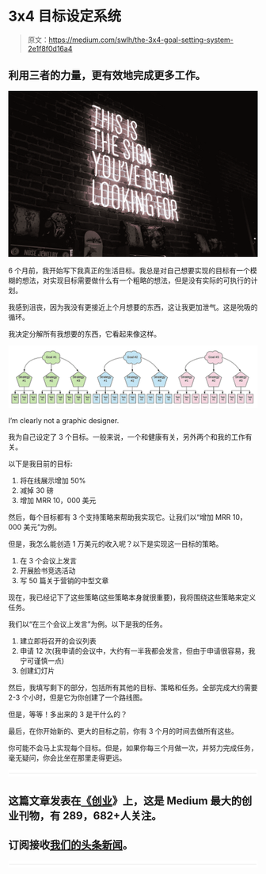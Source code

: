 # 3x4 目标设定系统

> 原文：<https://medium.com/swlh/the-3x4-goal-setting-system-2e1f8f0d16a4>

## 利用三者的力量，更有效地完成更多工作。

![](img/0c149cfab2f05ac7c19e356e31f0cec5.png)

6 个月前，我开始写下我真正的生活目标。我总是对自己想要实现的目标有一个模糊的想法，对实现目标需要做什么有一个粗略的想法，但是没有实际的可执行的计划。

我感到沮丧，因为我没有更接近上个月想要的东西，这让我更加泄气。这是吮吸的循环。

我决定分解所有我想要的东西，它看起来像这样。

![](img/c669206459efcabfd1113376dfcba839.png)

I’m clearly not a graphic designer.

我为自己设定了 3 个目标。一般来说，一个和健康有关，另外两个和我的工作有关。

以下是我目前的目标:

1.  将在线展示增加 50%
2.  减掉 30 磅
3.  增加 MRR 10，000 美元

然后，每个目标都有 3 个支持策略来帮助我实现它。让我们以“增加 MRR 10，000 美元”为例。

但是，我怎么能创造 1 万美元的收入呢？以下是实现这一目标的策略。

1.  在 3 个会议上发言
2.  开展脸书竞选活动
3.  写 50 篇关于营销的中型文章

现在，我已经记下了这些策略(这些策略本身就很重要)，我将围绕这些策略来定义任务。

我们以“在三个会议上发言”为例。以下是我的任务。

1.  建立即将召开的会议列表
2.  申请 12 次(我申请的会议中，大约有一半我都会发言，但由于申请很容易，我宁可谨慎一点)
3.  创建幻灯片

然后，我填写剩下的部分，包括所有其他的目标、策略和任务。全部完成大约需要 2-3 个小时，但是它为你创建了一个路线图。

但是，等等！多出来的 3 是干什么的？

最后，在你开始新的、更大的目标之前，你有 3 个月的时间去做所有这些。

你可能不会马上实现每个目标。但是，如果你每三个月做一次，并努力完成任务，毫无疑问，你会比坐在那里走得更远。

![](img/731acf26f5d44fdc58d99a6388fe935d.png)

## 这篇文章发表在[《创业](https://medium.com/swlh)》上，这是 Medium 最大的创业刊物，有 289，682+人关注。

## 订阅接收[我们的头条新闻](http://growthsupply.com/the-startup-newsletter/)。

![](img/731acf26f5d44fdc58d99a6388fe935d.png)